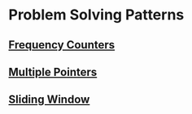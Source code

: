 # Problem Solving Patterns

## [Frequency Counters](<Frequency Counters.md>)

## [Multiple Pointers](<Multiple Pointers.md>)

## [Sliding Window](<Sliding Window.md>)